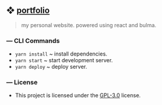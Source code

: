 ## ❖ [portfolio](https://janleigh.tech)

> my personal website. powered using react and bulma.

### — CLI Commands

   * `yarn install` ~ install dependencies.
   * `yarn start` ~ start development server.
   * `yarn deploy` ~ deploy server.

### — License

   * This project is licensed under the [GPL-3.0](LICENSE) license.
